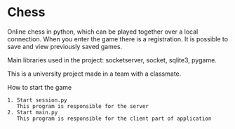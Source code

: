 # Chess
Online chess in python, which can be played together over a local connection. When you enter the game there is a registration. It is possible to save and view previously saved games.

Main libraries used in the project: socketserver, socket, sqlite3, pygame.

This is a university project made in a team with a classmate.

How to start the game

    1. Start session.py
       This program is responsible for the server
    2. Start main.py
       This program is responsible for the client part of application
